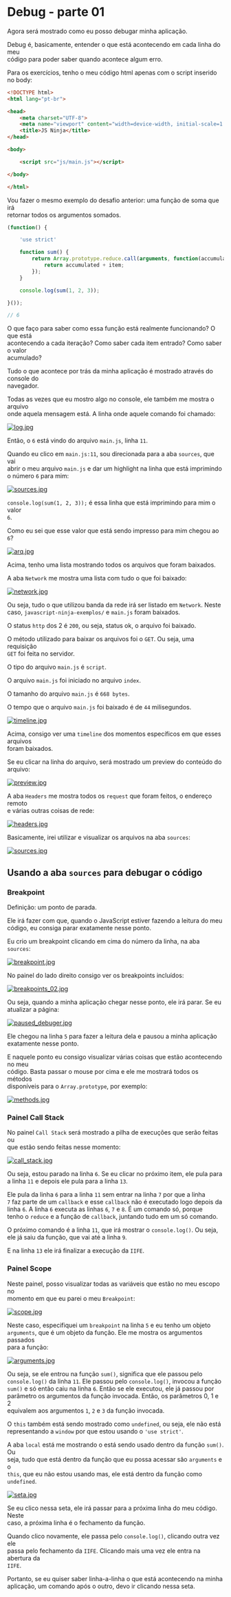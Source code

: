 # Debug - parte 01

Agora será mostrado como eu posso debugar minha aplicação.  

Debug é, basicamente, entender o que está acontecendo em cada linha do meu  
código para poder saber quando acontece algum erro.

Para os exercícios, tenho o meu código html apenas com o script inserido no body:

```HTML
<!DOCTYPE html>
<html lang="pt-br">

<head>
    <meta charset="UTF-8">
    <meta name="viewport" content="width=device-width, initial-scale=1.0">
    <title>JS Ninja</title>
</head>

<body>

    <script src="js/main.js"></script>

</body>

</html>
```
Vou fazer o mesmo exemplo do desafio anterior: uma função de soma que irá  
retornar todos os argumentos somados.

```JAVASCRIPT
(function() {

    'use strict'

    function sum() {
        return Array.prototype.reduce.call(arguments, function(accumulated, item) {
            return accumulated + item;
        });
    }

    console.log(sum(1, 2, 3));

}());

// 6
```

O que faço para saber como essa função está realmente funcionando? O que está  
acontecendo a cada iteração? Como saber cada item entrado? Como saber o valor  
acumulado?  

Tudo o que acontece por trás da minha aplicação é mostrado através do console do  
navegador.  

Todas as vezes que eu mostro algo no console, ele também me mostra o arquivo  
onde aquela mensagem está. A linha onde aquele comando foi chamado:

[![log.jpg](https://s1.postimg.org/94c4wo48f3/log.jpg)](https://postimg.org/image/2th4ysfel7/)

Então, o `6` está vindo do arquivo `main.js`, linha `11`.  

Quando eu clico em `main.js:11`, sou direcionada para a aba `sources`, que vai  
abrir o meu arquivo `main.js` e dar um highlight na linha que está imprimindo  
o número `6` para mim:

[![sources.jpg](https://s1.postimg.org/5wfb6j0p1b/sources.jpg)](https://postimg.org/image/12qgaefzy3/)

`console.log(sum(1, 2, 3));` é essa linha que está imprimindo para mim o valor  
`6`.  

Como eu sei que esse valor que está sendo impresso para mim chegou ao `6`?  

[![arq.jpg](https://s1.postimg.org/5mja3jo927/arq.jpg)](https://postimg.org/image/8rys2hinyz/)

Acima, tenho uma lista mostrando todos os arquivos que foram baixados.  

A aba `Network` me mostra uma lista com tudo o que foi baixado:

[![network.jpg](https://s1.postimg.org/97x0s7isfz/network.jpg)](https://postimg.org/image/7jnnv0si9n/)

Ou seja, tudo o que utilizou banda da rede irá ser listado em `Network`. Neste  
caso, `javascript-ninja-exemplos/` e `main.js` foram baixados.  

O status `http` dos 2 é `200`, ou seja, status ok, o arquivo foi baixado.  

O método utilizado para baixar os arquivos foi o `GET`. Ou seja, uma requisição  
`GET` foi feita no servidor.  

O tipo do arquivo `main.js` é `script`.  

O arquivo `main.js` foi iniciado no arquivo `index`.  

O tamanho do arquivo `main.js` é `668 bytes`.  

O tempo que o arquivo `main.js` foi baixado é de `44` milisegundos.  

[![timeline.jpg](https://s1.postimg.org/7atwyjofvj/timeline.jpg)](https://postimg.org/image/2o89xupw7v/)

Acima, consigo ver uma `timeline` dos momentos específicos em que esses arquivos  
foram baixados.  

Se eu clicar na linha do arquivo, será mostrado um preview do conteúdo do  
arquivo:

[![preview.jpg](https://s1.postimg.org/59t5v66vun/preview.jpg)](https://postimg.org/image/2t6xg8zzy3/)

A aba `Headers` me mostra todos os `request` que foram feitos, o endereço remoto  
e várias outras coisas de rede:  

[![headers.jpg](https://s1.postimg.org/4dwofqdx9b/headers.jpg)](https://postimg.org/image/5ymff7b4pn/)

Basicamente, irei utilizar e visualizar os arquivos na aba `sources`:  

[![sources.jpg](https://s1.postimg.org/1n0dltrgkf/sources.jpg)](https://postimg.org/image/1fx5qe5b4r/)

## Usando a aba `sources` para debugar o código

### Breakpoint
Definição: um ponto de parada.  

Ele irá fazer com que, quando o JavaScript estiver fazendo a leitura do meu  
código, eu consiga parar exatamente nesse ponto.  

Eu crio um breakpoint clicando em cima do número da linha, na aba `sources`:

[![breakpoint.jpg](https://s1.postimg.org/1dftz74rb3/breakpoint.jpg)](https://postimg.org/image/8raj7ypf0b/)

No painel do lado direito consigo ver os breakpoints incluídos:

[![breakpoints_02.jpg](https://s1.postimg.org/4c65eotfpb/breakpoints_02.jpg)](https://postimg.org/image/1aa9dgs3i3/)

Ou seja, quando a minha aplicação chegar nesse ponto, ele irá parar. Se eu  
atualizar a página:

[![paused_debuger.jpg](https://s1.postimg.org/10ppqtybm7/paused_debuger.jpg)](https://postimg.org/image/6tuo04lruz/)

Ele chegou na linha `5` para fazer a leitura dela e pausou a minha aplicação  
exatamente nesse ponto.  

E naquele ponto eu consigo visualizar várias coisas que estão acontecendo no meu  
código. Basta passar o mouse por cima e ele me mostrará todos os métodos  
disponíveis para o `Array.prototype`, por exemplo:  

[![methods.jpg](https://s1.postimg.org/7upsxyzzf3/methods.jpg)](https://postimg.org/image/4wdiugrpxn/)

### Painel Call Stack

No painel `Call Stack` será mostrado a pilha de execuções que serão feitas ou  
que estão sendo feitas nesse momento:

[![call_stack.jpg](https://s1.postimg.org/77cuwh0m1r/call_stack.jpg)](https://postimg.org/image/6t6f5lsb6j/)

Ou seja, estou parado na linha `6`. Se eu clicar no próximo item, ele pula para  
a linha `11` e depois ele pula para a linha `13`.  

Ele pula da linha `6` para a linha `11` sem entrar na linha `7` por que a linha  
`7` faz parte de um `callback` e esse `callback` não é executado logo depois da  
linha `6`. A linha `6` executa as linhas `6`, `7` e `8`. É um comando só, porque  
tenho o `reduce` e a função de `callback`, juntando tudo em um só comando.  

O próximo comando é a linha `11`, que irá mostrar o `console.log()`. Ou seja,  
ele já saiu da função, que vai até a linha `9`.  

E na linha `13` ele irá finalizar a execução da `IIFE`.  

### Painel Scope
Neste painel, posso visualizar todas as variáveis que estão no meu escopo no  
momento em que eu parei o meu `Breakpoint`:

[![scope.jpg](https://s1.postimg.org/3amrmasm33/scope.jpg)](https://postimg.org/image/9hy5mgod6z/)

Neste caso, especifiquei um `breakpoint` na linha `5` e eu tenho um objeto  
`arguments`, que é um objeto da função. Ele me mostra os argumentos passados  
para a função:

[![arguments.jpg](https://s1.postimg.org/814ryvrdvj/arguments.jpg)](https://postimg.org/image/1fmy7unbwb/)

Ou seja, se ele entrou na função `sum()`, significa que ele passou pelo  
`console.log()` da linha `11`. Ele passou pelo `console.log()`, invocou a função  
`sum()` e só então caiu na linha `6`. Então se ele executou, ele já passou por  
parâmetro os argumentos da função invocada. Então, os parâmetros 0, 1 e 2  
equivalem aos argumentos `1`, `2` e `3` da função invocada.  

O `this` também está sendo mostrado como `undefined`, ou seja, ele não está  
representando a `window` por que estou usando o `'use strict'`.  

A aba `local` está me mostrando o está sendo usado dentro da função `sum()`. Ou  
seja, tudo que está dentro da função que eu possa acessar são `arguments` e o  
`this`, que eu não estou usando mas, ele está dentro da função como `undefined`.  

[![seta.jpg](https://s1.postimg.org/7yng7ol9fj/seta.jpg)](https://postimg.org/image/4t7y8qquij/)

Se eu clico nessa seta, ele irá passar para a próxima linha do meu código. Neste  
caso, a próxima linha é o fechamento da função.  

Quando clico novamente, ele passa pelo `console.log()`, clicando outra vez ele  
passa pelo fechamento da `IIFE`. Clicando mais uma vez ele entra na abertura da  
`IIFE`.  

Portanto, se eu quiser saber linha-a-linha o que está acontecendo na minha  
aplicação, um comando após o outro, devo ir clicando nessa seta.
